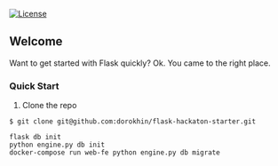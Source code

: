 [![License](https://img.shields.io/badge/License-Apache%202.0-blue.svg)](https://opensource.org/licenses/Apache-2.0)

## Welcome

 Want to get started with Flask quickly? Ok. 
 You came to the right place.

### Quick Start

1. Clone the repo
  ```
  $ git clone git@github.com:dorokhin/flask-hackaton-starter.git
  
  flask db init 
  python engine.py db init
  docker-compose run web-fe python engine.py db migrate
  ```


